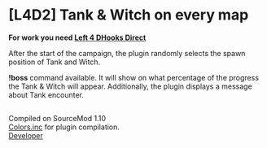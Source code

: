 # [L4D2] Tank & Witch on every map

**For work you need [Left 4 DHooks Direct](https://forums.alliedmods.net/showthread.php?t=321696)**

After the start of the campaign, the plugin randomly selects the spawn position of Tank and Witch.

__!boss__ command available. It will show on what percentage of the progress the Tank & Witch will appear.
Additionally, the plugin displays a message about Tank encounter.

##

Compiled on SourceMod 1.10  
[Colors.inc](https://forums.alliedmods.net/showthread.php?t=96831) for plugin compilation.  
[Developer](https://vk.com/pa4h1337)
